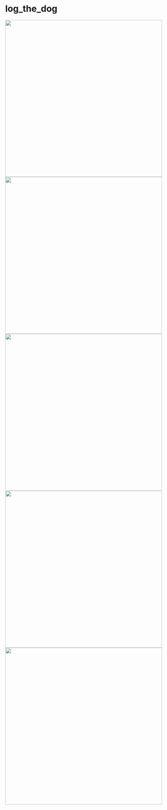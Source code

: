 # log_the_dog

<img src="https://github.com/user-attachments/assets/060c56e7-e45b-4844-b362-284b80f1a32d" height="500">
<img src="https://github.com/user-attachments/assets/013de486-348b-413d-bfab-2d3adc4dc55a" height="500">
<img src="https://github.com/user-attachments/assets/f10634fc-349a-4815-a7e1-24f80636fd73" height="500">
<img src="https://github.com/user-attachments/assets/70a52984-61d6-4598-9a51-9ff5664e6ca5" height="500">
<img src="https://github.com/user-attachments/assets/4f487d99-4b13-4bf9-9249-605f4d3ae77e" height="500">
